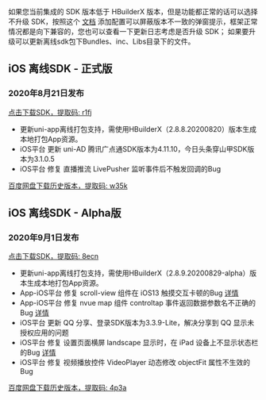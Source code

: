 如果您当前集成的 SDK 版本低于 HBuilderX 版本，但是功能都正常的话可以选择不升级 SDK，按照这个 [文档](https://ask.dcloud.net.cn/article/35627) 添加配置可以屏蔽版本不一致的弹窗提示，框架正常情况都是向下兼容的，您也可以查看一下更新日志考虑是否升级 SDK； 如果要升级可以更新离线sdk包下Bundles、inc、Libs目录下的文件。

## iOS 离线SDK - 正式版

### 2020年8月21日发布 
[点击下载SDK，提取码: r1fj](https://pan.baidu.com/s/1k8Qg6EXwVjeYUA-BVFVbWQ)
+ 更新uni-app离线打包支持，需使用HBuilderX（2.8.8.20200820）版本生成本地打包App资源。
+ iOS平台 更新 uni-AD 腾讯广点通SDK版本为4.11.10，今日头条穿山甲SDK版本为3.1.0.5
+ iOS平台 修复 直播推流 LivePusher 监听事件后不触发回调的Bug

[百度网盘下载历史版本，提取码: w35k](https://pan.baidu.com/s/1gZGJMaSqZQftqgEVtadvEg)



## iOS 离线SDK - Alpha版

### 2020年9月1日发布 
[点击下载SDK，提取码: 8ecn](https://pan.baidu.com/s/1jcboDunxbe8AnOdn2oQW6A)
+ 更新uni-app离线打包支持，需使用HBuilderX（2.8.9.20200829-alpha）版本生成本地打包App资源。
+ App-iOS平台 修复 scroll-view 组件在 iOS13 触摸交互卡顿的Bug [详情](https://ask.dcloud.net.cn/question/98881)
+ App-iOS平台 修复 nvue map 组件 controltap 事件返回数据参数名不正确的Bug [详情](https://ask.dcloud.net.cn/question/99769)
+ iOS平台 更新 QQ 分享、登录SDK版本为3.3.9-Lite，解决分享到 QQ 显示未授权应用的问题
+ iOS平台 修复 设置页面横屏 landscape 显示时，在 iPad 设备上不显示状态栏的Bug [详情](https://ask.dcloud.net.cn/question/103386)
+ iOS平台 修复 视频播放控件 VideoPlayer 动态修改 objectFit 属性不生效的Bug
  
[百度网盘下载历史版本，提取码: 4p3a](https://pan.baidu.com/s/1C0H4DhfI-wXG0NaR2AiE7g)
